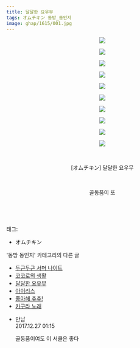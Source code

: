 ```yaml
---
title: 달달한 요우무
tags: オムチキン 동방_동인지
image: ghap/1615/001.jpg
---
```

<div class="article">
<p style="text-align: center; clear: none; float: none;"><img src="{{ site.nasurl }}/ghap/1615/001.jpg"/></p>
<p style="text-align: center; clear: none; float: none;"><img src="{{ site.nasurl }}/ghap/1615/002.jpg"/></p>
<p style="text-align: center; clear: none; float: none;"><img src="{{ site.nasurl }}/ghap/1615/003.jpg"/></p>
<p style="text-align: center; clear: none; float: none;"><img src="{{ site.nasurl }}/ghap/1615/004.jpg"/></p>
<p style="text-align: center; clear: none; float: none;"><img src="{{ site.nasurl }}/ghap/1615/005.jpg"/></p>
<p style="text-align: center; clear: none; float: none;"><img src="{{ site.nasurl }}/ghap/1615/006.jpg"/></p>
<p style="text-align: center; clear: none; float: none;"><img src="{{ site.nasurl }}/ghap/1615/007.jpg"/></p>
<p style="text-align: center; clear: none; float: none;"><img src="{{ site.nasurl }}/ghap/1615/008.jpg"/></p>
<p style="text-align: center; clear: none; float: none;"><img src="{{ site.nasurl }}/ghap/1615/009.jpg"/></p>
<p style="text-align: center; clear: none; float: none;"><img src="{{ site.nasurl }}/ghap/1615/010.jpg"/></p>
<p style="text-align: center; clear: none; float: none;"><br/></p>
<p style="text-align: center; clear: none; float: none;">[オムチキン] 달달한 요우무</p>
<p style="text-align: center; clear: none; float: none;"><br/></p>
<p style="text-align: center; clear: none; float: none;">골동품이 또</p>
<p style="text-align: center; clear: none; float: none;"><br/></p>
<p><br/></p>
</div><div class="tagTrail">
<p>태그: </p>
<ul>
<li>オムチキン</li>
</ul>
</div><div class="another">
<p>'동방 동인지' 카테고리의 다른 글</p>
<ul>
<li><a href="/2016-08-16-ghap_1617">두근두근 서머 나이트</a></li>
<li><a href="/2016-08-16-ghap_1616">코코로의 생활</a></li>
<li><a href="/2016-08-16-ghap_1615">달달한 요우무</a></li>
<li><a href="/2016-08-16-ghap_1614">아이리스</a></li>
<li><a href="/2016-08-16-ghap_1613">좋아해 츄츄!</a></li>
<li><a href="/2016-08-16-ghap_1612">카구라 노래</a></li>
</ul>
</div><div class="cb_module cb_fluid">
<div class="cb_wrt cb_profile">
<div class="comment">
<ul>
<li class="cb_thumb_off" id="comment15160499">
<div class="cb_comment_area">
<div class="cb_info_area">
<div class="cb_section">
<span class="cb_nick_name">만남</span>
</div>
<div class="cb_section">
<span class="cb_date">2017.12.27 01:15 </span>
</div>
</div>
<div class="cb_dsc_comment">
<p class="cb_dsc">
											골동품이여도 이 서클은 좋다
										</p>
</div>
</div></li>
</ul>
</div>
</div><!-- commentList close -->
</div>